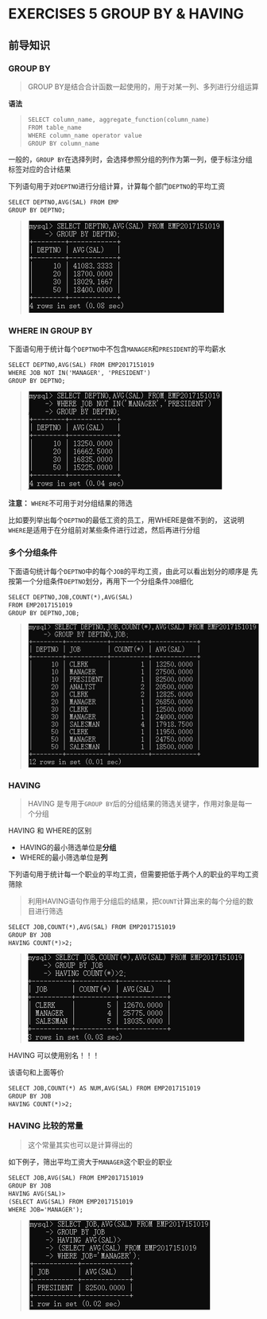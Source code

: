 # EXERCISES	5 GROUP BY & HAVING

## 前导知识

### GROUP BY
> GROUP BY是结合合计函数一起使用的，用于对某一列、多列进行分组运算

**语法**
>```mysql
>SELECT column_name, aggregate_function(column_name)
>FROM table_name
>WHERE column_name operator value
>GROUP BY column_name
>```

一般的，`GROUP BY`在选择列时，会选择参照分组的列作为第一列，便于标注分组标签对应的合计结果

下列语句用于对`DEPTNO`进行分组计算，计算每个部门`DEPTNO`的平均工资
```mysql
SELECT DEPTNO,AVG(SAL) FROM EMP
GROUP BY DEPTNO;
```
>![alt](img/exe5.1.png)

### WHERE IN GROUP BY

下面语句用于统计每个`DEPTNO`中不包含`MANAGER`和`PRESIDENT`的平均薪水
```mysql
SELECT DEPTNO,AVG(SAL) FROM EMP2017151019
WHERE JOB NOT IN('MANAGER', 'PRESIDENT')
GROUP BY DEPTNO;
```
> ![alt](img/exe5.2.png)

**注意：** `WHERE`不可用于对分组结果的筛选

比如要列举出每个`DEPTNO`的最低工资的员工，用WHERE是做不到的，
这说明`WHERE`是适用于在分组前对某些条件进行过滤，然后再进行分组

### 多个分组条件

下面语句统计每个`DEPTNO`中的每个`JOB`的平均工资，由此可以看出划分的顺序是
先按第一个分组条件`DEPTNO`划分，再用下一个分组条件`JOB`细化

```mysql
SELECT DEPTNO,JOB,COUNT(*),AVG(SAL)
FROM EMP2017151019
GROUP BY DEPTNO,JOB;
```
> ![alt](img/exe5.3.png)


### HAVING
> HAVING 是专用于`GROUP BY`后的分组结果的筛选关键字，作用对象是每一个分组

HAVING 和 WHERE的区别
* HAVING的最小筛选单位是**分组**
* WHERE的最小筛选单位是**列**

下列语句用于统计每一个职业的平均工资，但需要把低于两个人的职业的平均工资筛除
> 利用HAVING语句作用于分组后的结果，把`COUNT`计算出来的每个分组的数目进行筛选

```mysql
SELECT JOB,COUNT(*),AVG(SAL) FROM EMP2017151019
GROUP BY JOB
HAVING COUNT(*)>2;
```
> ![alt](img/exe5.4.png)

HAVING 可以使用别名！！！

该语句和上面等价
```mysql
SELECT JOB,COUNT(*) AS NUM,AVG(SAL) FROM EMP2017151019
GROUP BY JOB
HAVING COUNT(*)>2;
```

### HAVING 比较的常量
> 这个常量其实也可以是计算得出的

如下例子，筛出平均工资大于`MANAGER`这个职业的职业
```mysql
SELECT JOB,AVG(SAL) FROM EMP2017151019
GROUP BY JOB
HAVING AVG(SAL)>
(SELECT AVG(SAL) FROM EMP2017151019
WHERE JOB='MANAGER');
```

> ![alt](img/exe5.7.png)